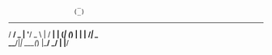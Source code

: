                        _
                      (_)
   ___ ___  _ __ ___   _ ___
  / __/ _ \| '__/ _ \ | / __|
 | (_| (_) | | |  __/_| \__ \
  \___\___/|_|  \___(_) |___/
                     _/ |
                    |__/